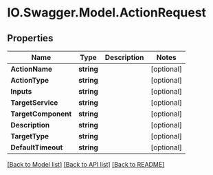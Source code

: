 # IO.Swagger.Model.ActionRequest
## Properties

Name | Type | Description | Notes
------------ | ------------- | ------------- | -------------
**ActionName** | **string** |  | [optional] 
**ActionType** | **string** |  | [optional] 
**Inputs** | **string** |  | [optional] 
**TargetService** | **string** |  | [optional] 
**TargetComponent** | **string** |  | [optional] 
**Description** | **string** |  | [optional] 
**TargetType** | **string** |  | [optional] 
**DefaultTimeout** | **string** |  | [optional] 

[[Back to Model list]](../README.md#documentation-for-models) [[Back to API list]](../README.md#documentation-for-api-endpoints) [[Back to README]](../README.md)

